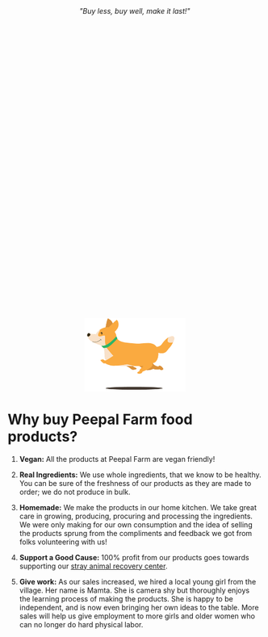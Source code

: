 <!--
Title: Good Products
Scripts: 	
- https://www.e-junkie.com/ecom/e-junkie-shop-script.js?123

Javascript: var cat = ''; try{ cat=getURLParameter('c', window.location.search); cat=decodeURIComponent(cat); } catch(e){ console.log(e); } var ej = new EJ_Shop({client_id:328984,offset:8,lazy_loading_eff:400,filters:[cat],hidden:['1566084','1566571','1556436', '1556552', '1556556','1566570','1566568','1566569','1556435'],pinned:['pntbtr','vgnt150', 'vgnsnk','1566554','1562738','1562739','1564515','dlddt1','1556547',],pinned_down:['1566571'],hidden_filters:['stickers'] }, ej_shop); function ej_shop(x){ console.log(x); if(x.filters) if(x.filters.length > 0) cat = x.filters[0]; else cat = ""; x.products.forEach(function(y){ if((y.needs_options == "true" || y.needs_advance_options == "true") && document.getElementById("button_element_"+y.id)){ document.getElementById("button_element_"+y.id).innerHTML = "View Options"; document.getElementById("button_element_"+y.id).setAttribute('onclick',''); $("#button_element_"+y.id).click(function(){ document.getElementById("modal_div_"+y.id).click(); });  }}); var tmp = "<option value=''>All</option>"; if(x.available_filters != null) x.available_filters.forEach(function(y){ tmp += "<option value='"+y+"' "+(cat.toLowerCase()==y.toLowerCase()?'selected':'')+">"+y+"</option>" }); document.getElementById("ej_filter_handler").innerHTML = tmp; document.getElementsByClassName('input_div')[0].hidden=false;}
-->
<style>
.input_div{
	margin-top: 10px;
	margin-bottom: 15px;
}
.input_div input{ width: 48%; margin-right: 1%; }
.input_div select{ width: 48%; margin-right: 1%; }
.row{
	margin-bottom: 20px;
}
.cart_btn{
	text-decoration: none;
	background-color: #009900;
	padding: 10px;
	border-radius: 3px;
	color: #fff;
	margin-top: 15px;
	display: block;
	width: fit-content;
	line-height: 0px;
}
.cart_btn:hover{
	color: white
}
.label{
	margin-top: 10px;
}
.input, select{
	margin-bottom: 0px;
}
.SndCol{
	padding: 20px;
}
.mobile-friendly{
	display: none;
}
.desktop-friendly{
	display: block;
}
.index{        
    width: 32%;
    max-width: 32%;
    min-width: 32%;
    display: inline-block;
    vertical-align: bottom;
}
@media(max-width: 600px){
	.index{
		min-width: 100%;
		margin: 0 auto;
		margin-bottom: -10px;
	}
	.cart_btn{ width: 100%; }
	.SndCol{
		padding: 0px;
	}
	.mobile-friendly{
		display: block;
	}
	img.mobile-friendly{
		width: auto !important;
    		max-width: 100%;
    		height: auto;
	}
	.desktop-friendly{
		display: none;
	}
	.thumbnail_holder{
		max-height: 350px;
		min-height: 350px;
	}
}
.modal {
	max-width: 800px;
	font-family: Raleway;
}
.modal img{
    display: block;
    max-width: 100%;
    margin: 20px;
}
.product_title{
    margin: 0;
    margin-bottom: -10px;
    padding-left: 5px;
}
</style>
<center><i>"Buy less, buy well, make it last!"</i></center>

<div class="input_div" style="margin-top: 5vh" hidden>
	<input class="input" type="text" placeholder="Search Products" id="ej_search_handler">
	<!-- <select id="ej_sort_handler">
		<option value="Latest">Latest</option>
		<option value="Popular">Popular</option>
	</select> -->
	<select id="ej_filter_handler"></select>
</div>
<div class="row">
  <div id="app_container">
    <img src="/images/loadinganimation.gif" style="max-width: 200px;margin: 0 auto;margin-top: 15vh;display: block;">
  </div>
</div>
<div id="listing_template" hidden>
    <div class="index" id="{identifier}" style="{style}">
	<p class="product_title"><a href="/?p=product&i={number}"><strong>{title}</strong></a></p>
        <div id="row_{number}" style="padding: 5px;">
	    <div id="modal_div_{id}" data-fancybox data-src="#modal_{identifier}">
            	<p>{tagline}</p>
	    	<div class="desktop-friendly thumbnail_holder" style="background-image: url('{thumbnail}');height: 180px;background-size: cover;width: 100%; background-position: center; "></div>
	    	<img class="mobile-friendly" src="{thumbnail}" alt="{title}" title="{title}">
		<p>₹{price}</p>
	    </div>
            {form}
            <button type="button" id="button_element_{id}" class="cart_btn {button_class}" onclick="{onclick}">
                Add To Cart
                </button>   
            {/form}
        </div>    
    </div>
    <div class="modal" id="modal_{identifier}" style="display: none">
        <div class="row" style="text-align: left">
            <div class="one-half column">
                <p><strong>{title}</strong></p>
                <!-- <img src="{custom_thumbnail}" alt="{title}" title="{title}">-->
                <quote style="font-size: 14px;">{description}</quote>
                <div class="desktop-friendly">
                    {form}
                    {options_template}
                    <p>₹{price}</p>
                    <button type="button" class="cart_btn {button_class}" onclick="{onclick}">
                    Add To Cart
                    </button>
                    {/form}
                </div>
            </div>
            <div class="one-half column SndCol"> 
                <p style="font-size: 14px;">
			{details}
		</p>
                <div class="mobile-friendly">
                    {form}
                    {options_template}
                    <p>₹{price}</p>
                    <button type="button" class="cart_btn {button_class}" onclick="{onclick}">
                    Add To Cart
                    </button>
                    {/form}
                </div>
            </div>    
        </div>
    </div>
</div>

<div id="dropdown_template" hidden>
	<label class="label">{label}</label>
	{hidden}
	<select name="{name}" style="max-width: 250px">{options}</select>
</div>
<div id="text_template" hidden>
	<label class="label">{label}</label>
	<input class="input" type="text" placeholder="{placeholder}" name="{name}">
	{hidden}
</div>

<a name="story"></a>

Why buy Peepal Farm food products?
==

1. **Vegan:** All the products at Peepal Farm are vegan friendly! 

2. **Real Ingredients:** We use whole ingredients, that we know to be healthy. You can be sure of the freshness of our products as they are made to order; we do not produce in bulk.

3. **Homemade:** We make the products in our home kitchen. We take great care in growing, producing, procuring and processing the ingredients. We were only making for our own consumption and the idea of selling the products sprung from the compliments and feedback we got from folks volunteering with us!

4. **Support a Good Cause:** 100% profit from our products goes towards supporting our [stray animal recovery center](/?p=recovery).

5. **Give work:** As our sales increased, we hired a local young girl from the village. Her name is Mamta. She is camera shy but thoroughly enjoys the learning process of making the products. She is happy to be independent, and is now even bringing her own ideas to the table. More sales will help us give employment to more girls and older women who can no longer do hard physical labor.

<!-- facebook messenger plugin
<div class="fb-customerchat" page_id="1504767806516890" ref="shop"></div> -->
